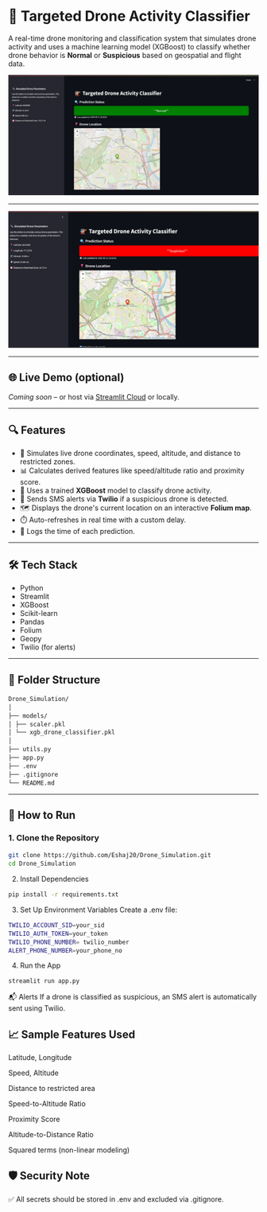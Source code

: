 # 🚁 Targeted Drone Activity Classifier

A real-time drone monitoring and classification system that simulates drone activity and uses a machine learning model (XGBoost) to classify whether drone behavior is **Normal** or **Suspicious** based on geospatial and flight data.

![App Screenshot](Normal.png) <!-- optional -->

---


![App Screenshot](Suspicious.png) <!-- optional -->

---

## 🌐 Live Demo (optional)
*Coming soon* – or host via [Streamlit Cloud](https://streamlit.io/cloud) or locally.

---

## 🔍 Features

- 📍 Simulates live drone coordinates, speed, altitude, and distance to restricted zones.
- 📊 Calculates derived features like speed/altitude ratio and proximity score.
- 🤖 Uses a trained **XGBoost** model to classify drone activity.
- 🔔 Sends SMS alerts via **Twilio** if a suspicious drone is detected.
- 🗺️ Displays the drone's current location on an interactive **Folium map**.
- ⏱️ Auto-refreshes in real time with a custom delay.
- 🧾 Logs the time of each prediction.

---

## 🛠️ Tech Stack

- Python
- Streamlit
- XGBoost
- Scikit-learn
- Pandas
- Folium
- Geopy
- Twilio (for alerts)

---

## 📂 Folder Structure

```bash
Drone_Simulation/
│
├── models/
│ ├── scaler.pkl
│ └── xgb_drone_classifier.pkl
│
├── utils.py
├── app.py
├── .env
├── .gitignore
└── README.md
```

---

## 🚀 How to Run

### 1. Clone the Repository
```bash
git clone https://github.com/Eshaj20/Drone_Simulation.git
cd Drone_Simulation

```
2. Install Dependencies
```bash
pip install -r requirements.txt
```
3. Set Up Environment Variables
Create a .env file:
```bash
TWILIO_ACCOUNT_SID=your_sid
TWILIO_AUTH_TOKEN=your_token
TWILIO_PHONE_NUMBER= twilio_number
ALERT_PHONE_NUMBER=your_phone_no
```

4. Run the App
```bash
streamlit run app.py

```

📬 Alerts
If a drone is classified as suspicious, an SMS alert is automatically sent using Twilio.

## 📈 Sample Features Used
Latitude, Longitude

Speed, Altitude

Distance to restricted area

Speed-to-Altitude Ratio

Proximity Score

Altitude-to-Distance Ratio

Squared terms (non-linear modeling)


## 🛡️ Security Note
✅ All secrets should be stored in .env and excluded via .gitignore.
